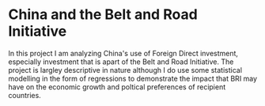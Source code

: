 # China and the Belt and Road Initiative
In this project I am analyzing China's use of Foreign Direct investment, especially investment that is apart of the Belt and Road Initiative. The project is largley descriptive in nature although I do use some statistical modelling in the form of regressions to demonstrate the impact that BRI may have on the economic growth and poltical preferences of recipient countries.  
